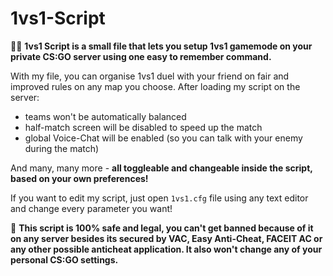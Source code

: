 # 1vs1-Script
🤼‍♂️ **1vs1 Script is a small file that lets you setup 1vs1 gamemode on your private CS:GO server using one easy to remember command.**

With my file, you can organise 1vs1 duel with your friend on fair and improved rules on any map you choose. After loading my script on the server:
- teams won't be automatically balanced
- half-match screen will be disabled to speed up the match
- global Voice-Chat will be enabled (so you can talk with your enemy during the match)

And many, many more - **all toggleable and changeable inside the script, based on your own preferences!**

If you want to edit my script, just open `1vs1.cfg` file using any text editor and change every parameter you want!

🔰 **This script is 100% safe and legal, you can't get banned because of it on any server besides its secured by VAC, Easy Anti-Cheat, FACEIT AC or any other possible anticheat application. It also won't change any of your personal CS:GO settings.**
